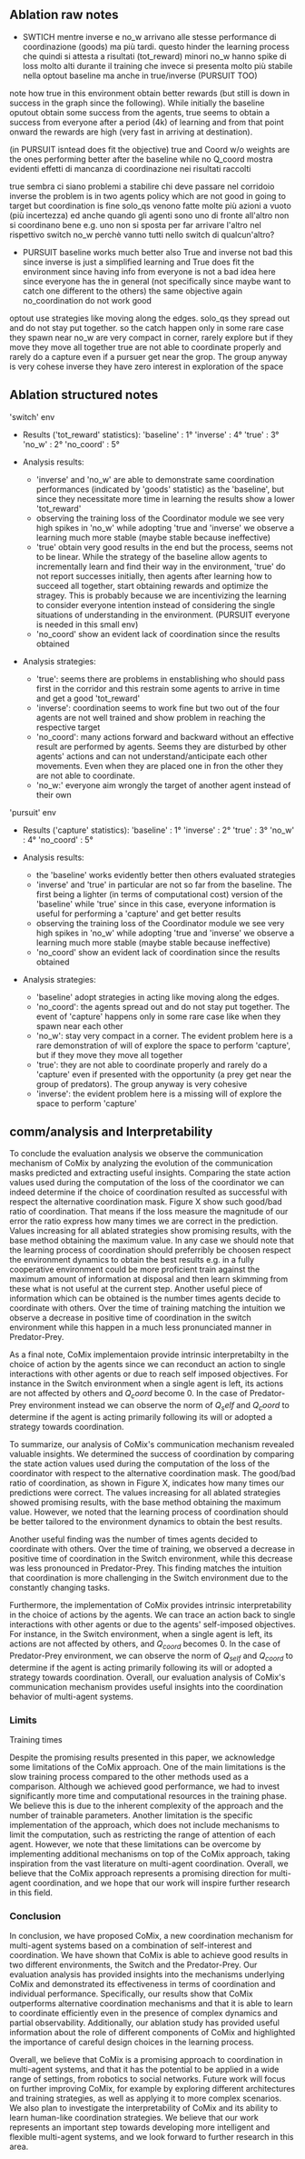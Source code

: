 ## Ablation raw notes
- SWTICH
mentre inverse e no_w arrivano alle stesse performance di coordinazione (goods) ma più tardi. questo hinder the learning process che quindi si attesta a risultati (tot_reward) minori
no_w hanno spike di loss molto alti durante il training che invece si presenta molto più stabile nella optout baseline ma anche in true/inverse (PURSUIT TOO)

note how true in this environment obtain better rewards (but still is down in success in the graph since the following). While initially the baseline oputout obtain some success from the agents, true seems to obtain a success from everyone after a period (4k) of learning and from that point onward the rewards are high (very fast in arriving at destination).

(in PURSUIT isntead does fit the objective)
true and Coord w/o weights are the ones performing better after the baseline while no Q_coord mostra evidenti effetti di mancanza di coordinazione nei risultati raccolti  

true sembra ci siano problemi a stabilire chi deve passare nel corridoio
inverse the problem is in two agents policy which are not good in going to target but coordination is fine
solo_qs venono fatte molte più azioni a vuoto (più incertezza) ed anche quando gli agenti sono uno di fronte all'altro non si coordinano bene e.g. uno non si sposta per far arrivare l'altro nel rispettivo switch
no_w perchè vanno tutti nello switch di qualcun'altro?


- PURSUIT
baseline works much better
also True and inverse not bad this since inverse is just a simplified learning and True does fit the environment since having info from everyone is not a bad idea here since everyone has the in general (not specifically since maybe want to catch one different to the others) the same objective
again no_coordination do not work good


optout use strategies like moving along the edges.
solo_qs
they spread out and do not stay put together. so the catch happen only in some rare case they spawn near
no_w
are very compact in corner, rarely explore but if they move they move all together
true
are not able to coordinate properly and rarely do a capture even if a pursuer get near the grop. The group anyway is very cohese
inverse
they have zero interest in exploration of the space


## Ablation structured notes
'switch' env
- Results ('tot_reward' statistics):
'baseline' : 1°
'inverse' : 4°
'true' : 3°
'no_w' : 2°
'no_coord' : 5°

- Analysis results:
  - 'inverse' and 'no_w' are able to demonstrate same coordination performances (indicated by 'goods' statistic) as the 'baseline', but since they necessitate more time in learning the results show a lower 'tot_reward'   
  - observing the training loss of the Coordinator module we see very high spikes in 'no_w' while adopting 'true and 'inverse' we observe a learning much more stable (maybe stable because ineffective)
  - 'true' obtain very good results in the end but the process, seems not to be linear. While the strategy of the baseline allow agents to incrementally learn and find their way in the environment, 'true' do not report successes initially, then agents after learning how to succeed all together, start obtaining rewards and optimize the stragey. This is probably because we are incentivizing the learning to consider everyone intention instead of considering the single situations of understanding in the environment. (PURSUIT everyone is needed in this small env)
  - 'no_coord' show an evident lack of coordination since the results obtained

- Analysis strategies:
  - 'true': seems there are problems in enstablishing who should pass first in the corridor and this restrain some agents to arrive in time and get a good 'tot_reward'
  - 'inverse': coordination seems to work fine but two out of the four agents are not well trained and show problem in reaching the respective target
  - 'no_coord': many actions forward and backward without an effective result are performed by agents. Seems they are disturbed by other agents' actions and can not understand/anticipate each other movements. Even when they are placed one in fron the other they are not able to coordinate.
  - 'no_w:' everyone aim wrongly the target of another agent instead of their own


'pursuit' env
- Results ('capture' statistics):
'baseline' : 1°
'inverse' : 2°
'true' : 3°
'no_w' : 4°
'no_coord' : 5°

- Analysis results:
  - the 'baseline' works evidently better then others evaluated strategies
  - 'inverse' and 'true' in particular are not so far from the baseline. The first being a lighter (in terms of computational cost) version of the 'baseline' while 'true' since in this case, everyone information is useful for performing a 'capture' and get better results
  - observing the training loss of the Coordinator module we see very high spikes in 'no_w' while adopting 'true and 'inverse' we observe a learning much more stable (maybe stable because ineffective)
  - 'no_coord' show an evident lack of coordination since the results obtained

- Analysis strategies:
  - 'baseline' adopt strategies in acting like moving along the edges.
  - 'no_coord': the agents spread out and do not stay put together. The event of 'capture' happens only in some rare case like when they spawn near each other
  - 'no_w': stay very compact in a corner. The evident problem here is a rare demonstration of will of explore the space to perform 'capture', but if they move they move all together
  - 'true': they are not able to coordinate properly and rarely do a 'capture' even if presented with the opportunity (a prey get near the group of predators). The group anyway is very cohesive
  - 'inverse': the evident problem here is a missing will of explore the space to perform 'capture'



## comm/analysis and Interpretability
To conclude the evaluation analysis we observe the communication mechanism of CoMix by analyzing the evolution of the communication masks predicted and extracting useful insights. Comparing the state action values used during the computation of the loss of the coordinator we can indeed determine if the choice of coordination resulted as successful with respect the alternative coordination mask. Figure X show such good/bad ratio of coordination. That means if the loss measure the magnitude of our error the ratio express how many times we are correct in the prediction. Values increasing for all ablated strategies show promising results, with the base method obtaining the maximum value. In any case we should note that the learning process of coordination should preferribly be choosen respect the environment dynamics to obtain the best results e.g. in a fully cooperative environment could be more proficient train against the maximum amount of information at disposal and then learn skimming from these what is not useful at the current step. Another useful piece of information which can be obtained is the number times agents decide to coordinate with others. Over the time of training matching the intuition we observe a decrease in positive time of coordination in the switch environment while this happen in a much less pronunciated manner in Predator-Prey.
<!--TODO should i putt the graph? Should I divide by ablation flavours? the description is valid for optout and slightly also for no_w--> 
As a final note, CoMix implementaion provide intrinsic interpretabilty in the choice of action by the agents since we can reconduct an action to single interactions with other agents or due to reach self imposed objectives. For instance in the Switch environment when a single agent is left, its actions are not affected by others and $Q_coord$ become 0. In the case of Predator-Prey environment instead we can observe the norm of $Q_self$ and $Q_coord$ to determine if the agent is acting primarily following its will or adopted a strategy towards coordination.



To summarize, our analysis of CoMix's communication mechanism revealed valuable insights. We determined the success of coordination by comparing the state action values used during the computation of the loss of the coordinator with respect to the alternative coordination mask. The good/bad ratio of coordination, as shown in Figure X, indicates how many times our predictions were correct. The values increasing for all ablated strategies showed promising results, with the base method obtaining the maximum value. However, we noted that the learning process of coordination should be better tailored to the environment dynamics to obtain the best results.

Another useful finding was the number of times agents decided to coordinate with others. Over the time of training, we observed a decrease in positive time of coordination in the Switch environment, while this decrease was less pronounced in Predator-Prey. This finding matches the intuition that coordination is more challenging in the Switch environment due to the constantly changing tasks.

Furthermore, the implementation of CoMix provides intrinsic interpretability in the choice of actions by the agents. We can trace an action back to single interactions with other agents or due to the agents' self-imposed objectives. For instance, in the Switch environment, when a single agent is left, its actions are not affected by others, and $Q_{coord}$ becomes 0. In the case of Predator-Prey environment, we can observe the norm of $Q_{self}$ and $Q_{coord}$ to determine if the agent is acting primarily following its will or adopted a strategy towards coordination. Overall, our evaluation analysis of CoMix's communication mechanism provides useful insights into the coordination behavior of multi-agent systems.




### Limits
Training times


Despite the promising results presented in this paper, we acknowledge some limitations of the CoMix approach. One of the main limitations is the slow training process compared to the other methods used as a comparison. Although we achieved good performance, we had to invest significantly more time and computational resources in the training phase. We believe this is due to the inherent complexity of the approach and the number of trainable parameters. Another limitation is the specific implementation of the approach, which does not include mechanisms to limit the computation, such as restricting the range of attention of each agent. However, we note that these limitations can be overcome by implementing additional mechanisms on top of the CoMix approach, taking inspiration from the vast literature on multi-agent coordination. Overall, we believe that the CoMix approach represents a promising direction for multi-agent coordination, and we hope that our work will inspire further research in this field.


### Conclusion





In conclusion, we have proposed CoMix, a new coordination mechanism for multi-agent systems based on a combination of self-interest and coordination. We have shown that CoMix is able to achieve good results in two different environments, the Switch and the Predator-Prey. Our evaluation analysis has provided insights into the mechanisms underlying CoMix and demonstrated its effectiveness in terms of coordination and individual performance. Specifically, our results show that CoMix outperforms alternative coordination mechanisms and that it is able to learn to coordinate efficiently even in the presence of complex dynamics and partial observability. Additionally, our ablation study has provided useful information about the role of different components of CoMix and highlighted the importance of careful design choices in the learning process.

Overall, we believe that CoMix is a promising approach to coordination in multi-agent systems, and that it has the potential to be applied in a wide range of settings, from robotics to social networks. Future work will focus on further improving CoMix, for example by exploring different architectures and training strategies, as well as applying it to more complex scenarios. We also plan to investigate the interpretability of CoMix and its ability to learn human-like coordination strategies. We believe that our work represents an important step towards developing more intelligent and flexible multi-agent systems, and we look forward to further research in this area.